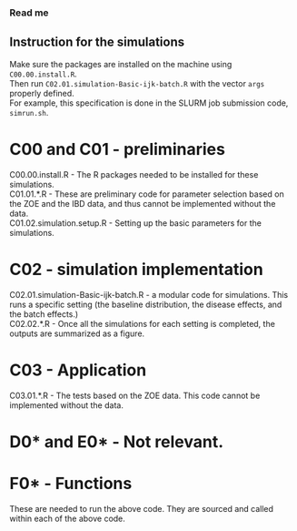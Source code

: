 ### Read me

## Instruction for the simulations  
Make sure the packages are installed on the machine using `C00.00.install.R`.  
Then run `C02.01.simulation-Basic-ijk-batch.R` with the vector `args` properly defined.  
For example, this specification is done in the SLURM job submission code, `simrun.sh`.   


# C00 and C01 - preliminaries
C00.00.install.R - The R packages needed to be installed for these simulations.  
C01.01.*.R  - These are preliminary code for parameter selection based on the ZOE and the IBD data, and thus cannot be implemented without the data.  
C01.02.simulation.setup.R  -  Setting up the basic parameters for the simulations.  

# C02 - simulation implementation  
C02.01.simulation-Basic-ijk-batch.R - a modular code for simulations. This runs a specific setting (the baseline distribution, the disease effects, and the batch effects.)  
C02.02.*.R - Once all the simulations for each setting is completed, the outputs are summarized as a figure.

# C03 - Application  
C03.01.*.R - The tests based on the ZOE data. This code cannot be implemented without the data.  

# D0* and E0* - Not relevant.

# F0* - Functions 
These are needed to run the above code. They are sourced and called within each of the above code.   
